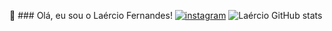 👊  ### Olá, eu sou o Laércio Fernandes!
[![instagram](https://img.shields.io/badge/Instagram-E4405F?style=for-the-badge&logo=instagram&logoColor=white)](https://instagram.com/laerciofernandesmelo?igshid=MzNlNGNkZWQ4Mg==)
![Laércio GitHub stats](https://github-readme-stats.vercel.app/api?username=fernandesmelo&show_icons=true&theme=dark)
